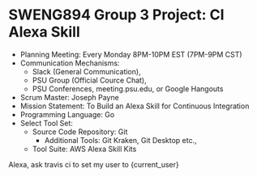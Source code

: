 # SWENG894 Group 3 Project: CI Alexa Skill 
* Planning Meeting: Every Monday 8PM-10PM EST (7PM-9PM CST)
* Communication Mechanisms:
  * Slack (General Communication),
  * PSU Group (Official Cource Chat),
  * PSU Conferences, meeting.psu.edu, or Google Hangouts
* Scrum Master: Joseph Payne
* Mission Statement: To Build an Alexa Skill for Continuous Integration
* Programming Language: Go
* Select Tool Set:
  * Source Code Repository: Git
    * Additional Tools: Git Kraken, Git Desktop etc.,
  * Tool Suite: AWS Alexa Skill Kits

Alexa, ask travis ci to set my user to {current_user}